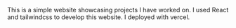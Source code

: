 This is a simple website showcasing projects I have worked on. 
I used React and tailwindcss to develop this website.
I deployed with vercel.
